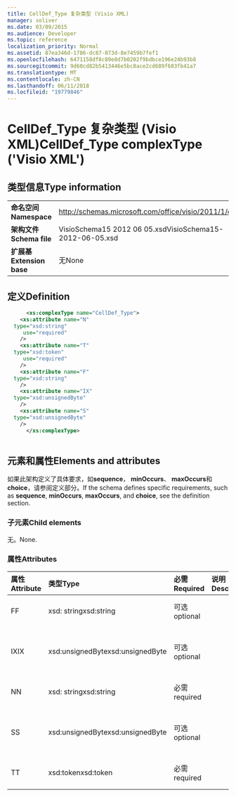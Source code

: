 ```yaml
---
title: CellDef_Type 复杂类型 (Visio XML)
manager: soliver
ms.date: 03/09/2015
ms.audience: Developer
ms.topic: reference
localization_priority: Normal
ms.assetid: 87ea346d-1786-dc87-073d-8e7459b7fef1
ms.openlocfilehash: 6471158df8c89e8d7b0202f9bdbce196e24b93b8
ms.sourcegitcommit: 9d60cd82b5413446e5bc8ace2cd689f683fb41a7
ms.translationtype: MT
ms.contentlocale: zh-CN
ms.lasthandoff: 06/11/2018
ms.locfileid: "19779846"
---
```

# <a name="celldeftype-complextype-visio-xml"></a><span data-ttu-id="127d5-102">CellDef_Type 复杂类型 (Visio XML)</span><span class="sxs-lookup"><span data-stu-id="127d5-102">CellDef_Type complexType ('Visio XML')</span></span>

## <a name="type-information"></a><span data-ttu-id="127d5-103">类型信息</span><span class="sxs-lookup"><span data-stu-id="127d5-103">Type information</span></span>

|||
|:-----|:-----|
|<span data-ttu-id="127d5-104">**命名空间**</span><span class="sxs-lookup"><span data-stu-id="127d5-104">**Namespace**</span></span> <br/> |http://schemas.microsoft.com/office/visio/2011/1/core  <br/> |
|<span data-ttu-id="127d5-105">**架构文件**</span><span class="sxs-lookup"><span data-stu-id="127d5-105">**Schema file**</span></span> <br/> |<span data-ttu-id="127d5-106">VisioSchema15 2012 06 05.xsd</span><span class="sxs-lookup"><span data-stu-id="127d5-106">VisioSchema15-2012-06-05.xsd</span></span>  <br/> |
|<span data-ttu-id="127d5-107">**扩展基**</span><span class="sxs-lookup"><span data-stu-id="127d5-107">**Extension base**</span></span> <br/> |<span data-ttu-id="127d5-108">无</span><span class="sxs-lookup"><span data-stu-id="127d5-108">None</span></span>  <br/> |
   
## <a name="definition"></a><span data-ttu-id="127d5-109">定义</span><span class="sxs-lookup"><span data-stu-id="127d5-109">Definition</span></span>

```XML
      <xs:complexType name="CellDef_Type">
    <xs:attribute name="N"
  type="xsd:string"
     use="required"
    />
    <xs:attribute name="T"
  type="xsd:token"
     use="required"
    />
    <xs:attribute name="F"
  type="xsd:string"
    />
    <xs:attribute name="IX"
  type="xsd:unsignedByte"
    />
    <xs:attribute name="S"
  type="xsd:unsignedByte"
    />
      </xs:complexType>
      
```

## <a name="elements-and-attributes"></a><span data-ttu-id="127d5-110">元素和属性</span><span class="sxs-lookup"><span data-stu-id="127d5-110">Elements and attributes</span></span>

<span data-ttu-id="127d5-111">如果此架构定义了具体要求，如**sequence**， **minOccurs**、 **maxOccurs**和**choice**，请参阅定义部分。</span><span class="sxs-lookup"><span data-stu-id="127d5-111">If the schema defines specific requirements, such as **sequence**, **minOccurs**, **maxOccurs**, and **choice**, see the definition section.</span></span> 
  
### <a name="child-elements"></a><span data-ttu-id="127d5-112">子元素</span><span class="sxs-lookup"><span data-stu-id="127d5-112">Child elements</span></span>

<span data-ttu-id="127d5-113">无。</span><span class="sxs-lookup"><span data-stu-id="127d5-113">None.</span></span>
  
### <a name="attributes"></a><span data-ttu-id="127d5-114">属性</span><span class="sxs-lookup"><span data-stu-id="127d5-114">Attributes</span></span>

|<span data-ttu-id="127d5-115">**属性**</span><span class="sxs-lookup"><span data-stu-id="127d5-115">**Attribute**</span></span>|<span data-ttu-id="127d5-116">**类型**</span><span class="sxs-lookup"><span data-stu-id="127d5-116">**Type**</span></span>|<span data-ttu-id="127d5-117">**必需**</span><span class="sxs-lookup"><span data-stu-id="127d5-117">**Required**</span></span>|<span data-ttu-id="127d5-118">**说明**</span><span class="sxs-lookup"><span data-stu-id="127d5-118">**Description**</span></span>|<span data-ttu-id="127d5-119">**可能的值**</span><span class="sxs-lookup"><span data-stu-id="127d5-119">**Possible values**</span></span>|
|:-----|:-----|:-----|:-----|:-----|
|<span data-ttu-id="127d5-120">F</span><span class="sxs-lookup"><span data-stu-id="127d5-120">F</span></span>  <br/> |<span data-ttu-id="127d5-121">xsd: string</span><span class="sxs-lookup"><span data-stu-id="127d5-121">xsd:string</span></span>  <br/> |<span data-ttu-id="127d5-122">可选</span><span class="sxs-lookup"><span data-stu-id="127d5-122">optional</span></span>  <br/> ||<span data-ttu-id="127d5-123">Xsd: string 类型的值。</span><span class="sxs-lookup"><span data-stu-id="127d5-123">Values of the xsd:string type.</span></span>  <br/> |
|<span data-ttu-id="127d5-124">IX</span><span class="sxs-lookup"><span data-stu-id="127d5-124">IX</span></span>  <br/> |<span data-ttu-id="127d5-125">xsd:unsignedByte</span><span class="sxs-lookup"><span data-stu-id="127d5-125">xsd:unsignedByte</span></span>  <br/> |<span data-ttu-id="127d5-126">可选</span><span class="sxs-lookup"><span data-stu-id="127d5-126">optional</span></span>  <br/> ||<span data-ttu-id="127d5-127">Xsd:unsignedByte 类型的值。</span><span class="sxs-lookup"><span data-stu-id="127d5-127">Values of the xsd:unsignedByte type.</span></span>  <br/> |
|<span data-ttu-id="127d5-128">N</span><span class="sxs-lookup"><span data-stu-id="127d5-128">N</span></span>  <br/> |<span data-ttu-id="127d5-129">xsd: string</span><span class="sxs-lookup"><span data-stu-id="127d5-129">xsd:string</span></span>  <br/> |<span data-ttu-id="127d5-130">必需</span><span class="sxs-lookup"><span data-stu-id="127d5-130">required</span></span>  <br/> ||<span data-ttu-id="127d5-131">Xsd: string 类型的值。</span><span class="sxs-lookup"><span data-stu-id="127d5-131">Values of the xsd:string type.</span></span>  <br/> |
|<span data-ttu-id="127d5-132">S</span><span class="sxs-lookup"><span data-stu-id="127d5-132">S</span></span>  <br/> |<span data-ttu-id="127d5-133">xsd:unsignedByte</span><span class="sxs-lookup"><span data-stu-id="127d5-133">xsd:unsignedByte</span></span>  <br/> |<span data-ttu-id="127d5-134">可选</span><span class="sxs-lookup"><span data-stu-id="127d5-134">optional</span></span>  <br/> ||<span data-ttu-id="127d5-135">Xsd:unsignedByte 类型的值。</span><span class="sxs-lookup"><span data-stu-id="127d5-135">Values of the xsd:unsignedByte type.</span></span>  <br/> |
|<span data-ttu-id="127d5-136">T</span><span class="sxs-lookup"><span data-stu-id="127d5-136">T</span></span>  <br/> |<span data-ttu-id="127d5-137">xsd:token</span><span class="sxs-lookup"><span data-stu-id="127d5-137">xsd:token</span></span>  <br/> |<span data-ttu-id="127d5-138">必需</span><span class="sxs-lookup"><span data-stu-id="127d5-138">required</span></span>  <br/> ||<span data-ttu-id="127d5-139">Xsd:token 类型的值。</span><span class="sxs-lookup"><span data-stu-id="127d5-139">Values of the xsd:token type.</span></span>  <br/> |
   

